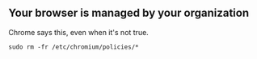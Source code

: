 ## Your browser is managed by your organization

Chrome says this, even when it's not true.

```
sudo rm -fr /etc/chromium/policies/*
```
